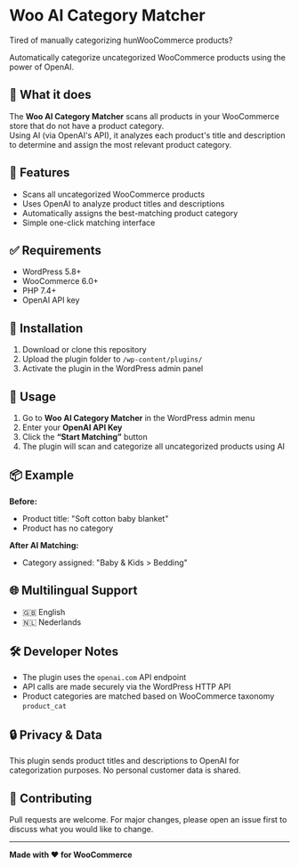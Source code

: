 # Woo AI Category Matcher

Tired of manually categorizing hunWooCommerce products? 

Automatically categorize uncategorized WooCommerce products using the power of OpenAI.


## 🧠 What it does

The **Woo AI Category Matcher** scans all products in your WooCommerce store that do not have a product category.  
Using AI (via OpenAI's API), it analyzes each product's title and description to determine and assign the most relevant product category.

## 🚀 Features

- Scans all uncategorized WooCommerce products
- Uses OpenAI to analyze product titles and descriptions
- Automatically assigns the best-matching product category
- Simple one-click matching interface

## ✅ Requirements

- WordPress 5.8+  
- WooCommerce 6.0+  
- PHP 7.4+  
- OpenAI API key

## 🔧 Installation

1. Download or clone this repository  
2. Upload the plugin folder to `/wp-content/plugins/`  
3. Activate the plugin in the WordPress admin panel

## 📝 Usage

1. Go to **Woo AI Category Matcher** in the WordPress admin menu  
2. Enter your **OpenAI API Key**  
3. Click the **“Start Matching”** button  
4. The plugin will scan and categorize all uncategorized products using AI

## 📦 Example

**Before:**  
- Product title: "Soft cotton baby blanket"  
- Product has no category

**After AI Matching:**  
- Category assigned: "Baby & Kids > Bedding"

## 🌐 Multilingual Support

- 🇬🇧 English  
- 🇳🇱 Nederlands  

## 🛠 Developer Notes

- The plugin uses the `openai.com` API endpoint  
- API calls are made securely via the WordPress HTTP API  
- Product categories are matched based on WooCommerce taxonomy `product_cat`

## 🔒 Privacy & Data

This plugin sends product titles and descriptions to OpenAI for categorization purposes. No personal customer data is shared.


## 🤝 Contributing

Pull requests are welcome. For major changes, please open an issue first to discuss what you would like to change.

---

**Made with ❤️ for WooCommerce**

